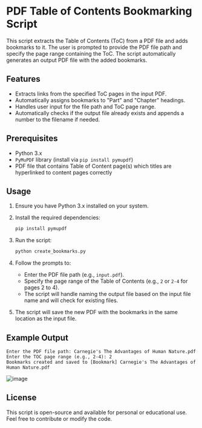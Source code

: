 # PDF Table of Contents Bookmarking Script

This script extracts the Table of Contents (ToC) from a PDF file and adds bookmarks to it. The user is prompted to provide the PDF file path and specify the page range containing the ToC. The script automatically generates an output PDF file with the added bookmarks.

## Features
- Extracts links from the specified ToC pages in the input PDF.
- Automatically assigns bookmarks to "Part" and "Chapter" headings.
- Handles user input for the file path and ToC page range.
- Automatically checks if the output file already exists and appends a number to the filename if needed.

## Prerequisites
- Python 3.x
- `PyMuPDF` library (install via `pip install pymupdf`)
- PDF file that contains Table of Content page(s) which titles are hyperlinked to content pages correctly

## Usage

1. Ensure you have Python 3.x installed on your system.
2. Install the required dependencies:
   ```bash
   pip install pymupdf
   ```
3. Run the script:
   ```bash
   python create_bookmarks.py
   ```
4. Follow the prompts to:
   - Enter the PDF file path (e.g., `input.pdf`).
   - Specify the page range of the Table of Contents (e.g., `2` or `2-4` for pages 2 to 4).
   - The script will handle naming the output file based on the input file name and will check for existing files.

5. The script will save the new PDF with the bookmarks in the same location as the input file.

## Example Output

```
Enter the PDF file path: Carnegie's The Advantages of Human Nature.pdf
Enter the TOC page range (e.g., 2-4): 2
Bookmarks created and saved to [Bookmark] Carnegie's The Advantages of Human Nature.pdf
```

![image](https://github.com/user-attachments/assets/aeabf9a5-b233-445b-afd2-871006ad1274)


## License
This script is open-source and available for personal or educational use. Feel free to contribute or modify the code.
```
